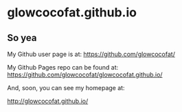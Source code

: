 # glowcocofat.github.io

## So yea


My Github user page is at: 
https://github.com/glowcocofat/

My Github Pages repo can be found at:  
https://github.com/glowcocofat/glowcocofat.github.io/

And, soon, you can see my homepage at:

http://glowcocofat.github.io/
